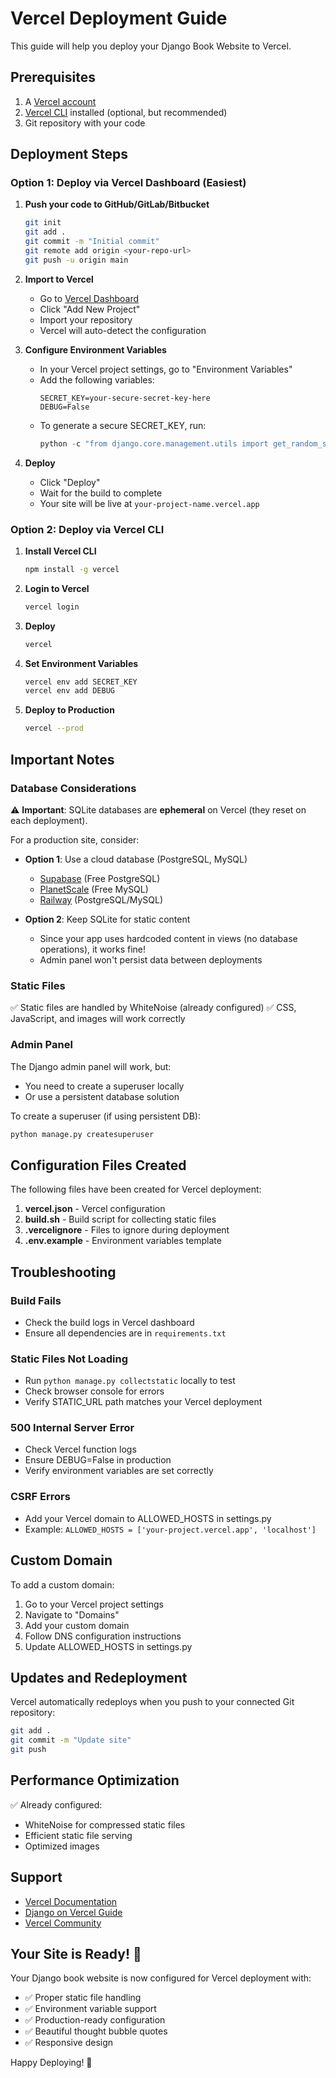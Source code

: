 # Vercel Deployment Guide

This guide will help you deploy your Django Book Website to Vercel.

## Prerequisites

1. A [Vercel account](https://vercel.com/signup)
2. [Vercel CLI](https://vercel.com/docs/cli) installed (optional, but recommended)
3. Git repository with your code

## Deployment Steps

### Option 1: Deploy via Vercel Dashboard (Easiest)

1. **Push your code to GitHub/GitLab/Bitbucket**
   ```bash
   git init
   git add .
   git commit -m "Initial commit"
   git remote add origin <your-repo-url>
   git push -u origin main
   ```

2. **Import to Vercel**
   - Go to [Vercel Dashboard](https://vercel.com/dashboard)
   - Click "Add New Project"
   - Import your repository
   - Vercel will auto-detect the configuration

3. **Configure Environment Variables**
   - In your Vercel project settings, go to "Environment Variables"
   - Add the following variables:
     ```
     SECRET_KEY=your-secure-secret-key-here
     DEBUG=False
     ```
   - To generate a secure SECRET_KEY, run:
     ```python
     python -c "from django.core.management.utils import get_random_secret_key; print(get_random_secret_key())"
     ```

4. **Deploy**
   - Click "Deploy"
   - Wait for the build to complete
   - Your site will be live at `your-project-name.vercel.app`

### Option 2: Deploy via Vercel CLI

1. **Install Vercel CLI**
   ```bash
   npm install -g vercel
   ```

2. **Login to Vercel**
   ```bash
   vercel login
   ```

3. **Deploy**
   ```bash
   vercel
   ```

4. **Set Environment Variables**
   ```bash
   vercel env add SECRET_KEY
   vercel env add DEBUG
   ```

5. **Deploy to Production**
   ```bash
   vercel --prod
   ```

## Important Notes

### Database Considerations

⚠️ **Important**: SQLite databases are **ephemeral** on Vercel (they reset on each deployment).

For a production site, consider:
- **Option 1**: Use a cloud database (PostgreSQL, MySQL)
  - [Supabase](https://supabase.com/) (Free PostgreSQL)
  - [PlanetScale](https://planetscale.com/) (Free MySQL)
  - [Railway](https://railway.app/) (PostgreSQL/MySQL)

- **Option 2**: Keep SQLite for static content
  - Since your app uses hardcoded content in views (no database operations), it works fine!
  - Admin panel won't persist data between deployments

### Static Files

✅ Static files are handled by WhiteNoise (already configured)
✅ CSS, JavaScript, and images will work correctly

### Admin Panel

The Django admin panel will work, but:
- You need to create a superuser locally
- Or use a persistent database solution

To create a superuser (if using persistent DB):
```bash
python manage.py createsuperuser
```

## Configuration Files Created

The following files have been created for Vercel deployment:

1. **vercel.json** - Vercel configuration
2. **build.sh** - Build script for collecting static files
3. **.vercelignore** - Files to ignore during deployment
4. **.env.example** - Environment variables template

## Troubleshooting

### Build Fails
- Check the build logs in Vercel dashboard
- Ensure all dependencies are in `requirements.txt`

### Static Files Not Loading
- Run `python manage.py collectstatic` locally to test
- Check browser console for errors
- Verify STATIC_URL path matches your Vercel deployment

### 500 Internal Server Error
- Check Vercel function logs
- Ensure DEBUG=False in production
- Verify environment variables are set correctly

### CSRF Errors
- Add your Vercel domain to ALLOWED_HOSTS in settings.py
- Example: `ALLOWED_HOSTS = ['your-project.vercel.app', 'localhost']`

## Custom Domain

To add a custom domain:
1. Go to your Vercel project settings
2. Navigate to "Domains"
3. Add your custom domain
4. Follow DNS configuration instructions
5. Update ALLOWED_HOSTS in settings.py

## Updates and Redeployment

Vercel automatically redeploys when you push to your connected Git repository:

```bash
git add .
git commit -m "Update site"
git push
```

## Performance Optimization

✅ Already configured:
- WhiteNoise for compressed static files
- Efficient static file serving
- Optimized images

## Support

- [Vercel Documentation](https://vercel.com/docs)
- [Django on Vercel Guide](https://vercel.com/guides/deploying-django-with-vercel)
- [Vercel Community](https://github.com/vercel/vercel/discussions)

## Your Site is Ready! 🚀

Your Django book website is now configured for Vercel deployment with:
- ✅ Proper static file handling
- ✅ Environment variable support
- ✅ Production-ready configuration
- ✅ Beautiful thought bubble quotes
- ✅ Responsive design

Happy Deploying! 🎉




















